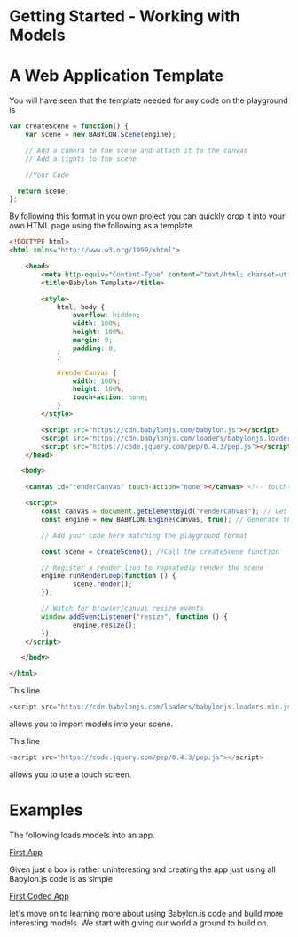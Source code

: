 # Getting Started - Working with Models
# A Web Application Template

You will have seen that the template needed for any code on the playground is
```javascript
var createScene = function() {
    var scene = new BABYLON.Scene(engine);

    // Add a camera to the scene and attach it to the canvas
    // Add a lights to the scene

    //Your Code

  return scene;
};
```

By following this format in you own project you can quickly drop it into your own HTML page using the following as a template.

```html
<!DOCTYPE html>
<html xmlns="http://www.w3.org/1999/xhtml">

    <head>
        <meta http-equiv="Content-Type" content="text/html; charset=utf-8"/>
        <title>Babylon Template</title>

        <style>
            html, body {
                overflow: hidden;
                width: 100%;
                height: 100%;
                margin: 0;
                padding: 0;
            }

            #renderCanvas {
                width: 100%;
                height: 100%;
                touch-action: none;
            }
        </style>

        <script src="https://cdn.babylonjs.com/babylon.js"></script>
        <script src="https://cdn.babylonjs.com/loaders/babylonjs.loaders.min.js"></script>
        <script src="https://code.jquery.com/pep/0.4.3/pep.js"></script>
    </head>

   <body>

	<canvas id="renderCanvas" touch-action="none"></canvas> <!-- touch-action="none" for best results from PEP -->

	<script>
        const canvas = document.getElementById("renderCanvas"); // Get the canvas element
        const engine = new BABYLON.Engine(canvas, true); // Generate the BABYLON 3D engine

        // Add your code here matching the playground format

        const scene = createScene(); //Call the createScene function

        // Register a render loop to repeatedly render the scene
        engine.runRenderLoop(function () {
                scene.render();
        });

        // Watch for browser/canvas resize events
        window.addEventListener("resize", function () {
                engine.resize();
        });
	</script>

   </body>

</html>
```

This line
```javascript
<script src="https://cdn.babylonjs.com/loaders/babylonjs.loaders.min.js"></script>
```
allows you to import models into your scene.

This line
```javascript
<script src="https://code.jquery.com/pep/0.4.3/pep.js"></script>
```
allows you to use a touch screen.

# Examples
The following loads models into an app.

[First App](/webpages/app1.html)

Given just a box is rather uninteresting and creating the app just using all Babylon.js code is as simple

[First Coded App](/webpages/app2.html)

let's move on to learning more about using Babylon.js code and build more interesting models. We start with giving our world a ground to build on.
